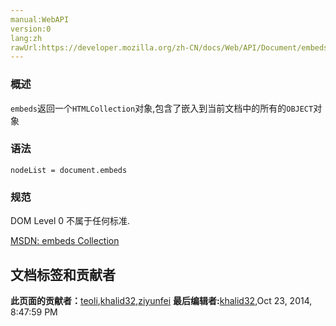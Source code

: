 ```yaml
---
manual:WebAPI
version:0
lang:zh
rawUrl:https://developer.mozilla.org/zh-CN/docs/Web/API/Document/embeds
---
```





### 概述<a name="Summary"></a>


`embeds`返回一个`HTMLCollection`对象,包含了嵌入到当前文档中的所有的`OBJECT`对象


### 语法<a name="Syntax"></a>

```
nodeList = document.embeds
```

### 规范<a name="Specification"></a>


DOM Level 0 不属于任何标准.



[MSDN: embeds Collection](%24595 "")




## 文档标签和贡献者
**此页面的贡献者：**[teoli](%160 ""),[khalid32](%10688 ""),[ziyunfei](%61 "")
**最后编辑者:**[khalid32](%10688 ""),<time>Oct 23, 2014, 8:47:59 PM</time>



